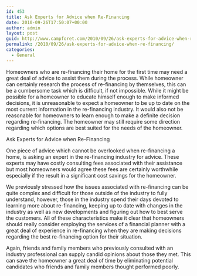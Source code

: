```yaml
---
id: 453
title: Ask Experts for Advice when Re-Financing
date: 2010-09-26T17:50:07+00:00
author: admin
layout: post
guid: http://www.campforet.com/2010/09/26/ask-experts-for-advice-when-re-financing/
permalink: /2010/09/26/ask-experts-for-advice-when-re-financing/
categories:
  - General
---
```

Homeowners who are re-financing their home for the first time may need a great deal of advice to assist them during the process. While homeowner can certainly research the process of re-financing by themselves, this can be a cumbersome task which is difficult, if not impossible. While it might be possible for a homeowner to educate himself enough to make informed decisions, it is unreasonable to expect a homeowner to be up to date on the most current information in the re-financing industry. It would also not be reasonable for homeowners to learn enough to make a definite decision regarding re-financing. The homeowner may still require some direction regarding which options are best suited for the needs of the homeowner. 

Ask Experts for Advice when Re-Financing

One piece of advice which cannot be overlooked when re-financing a home, is asking an expert in the re-financing industry for advice. These experts may have costly consulting fees associated with their assistance but most homeowners would agree these fees are certainly worthwhile especially if the result in a significant cost savings for the homeowner. 

We previously stressed how the issues associated with re-financing can be quite complex and difficult for those outside of the industry to fully understand, however, those in the industry spend their days devoted to learning more about re-financing, keeping up to date with changes in the industry as well as new developments and figuring out how to best serve the customers. All of these characteristics make it clear that homeowners should really consider employing the services of a financial planner with a great deal of experience in re-financing when they are making decisions regarding the best re-financing option for their situation. 

Again, friends and family members who previously consulted with an industry professional can supply candid opinions about those they met. This can save the homeowner a great deal of time by eliminating potential candidates who friends and family members thought performed poorly.